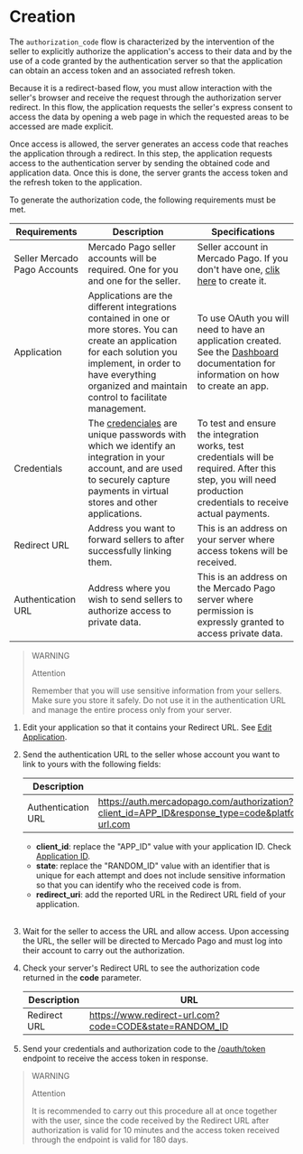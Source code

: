 # Creation
 
The `authorization_code` flow is characterized by the intervention of the seller to explicitly authorize the application's access to their data and by the use of a code granted by the authentication server so that the application can obtain an access token and an associated refresh token.
 
Because it is a redirect-based flow, you must allow interaction with the seller's browser and receive the request through the authorization server redirect. In this flow, the application requests the seller's express consent to access the data by opening a web page in which the requested areas to be accessed are made explicit.
  
Once access is allowed, the server generates an access code that reaches the application through a redirect. In this step, the application requests access to the authentication server by sending the obtained code and application data. Once this is done, the server grants the access token and the refresh token to the application.
 
To generate the authorization code, the following requirements must be met.
 
| Requirements | Description | Specifications |
| --- | --- | --- |
| Seller Mercado Pago Accounts | Mercado Pago seller accounts will be required. One for you and one for the seller. | Seller account in Mercado Pago. If you don't have one, [clik here](https://www.mercadopago[FAKER][URL[DOMAIN]/hub/registration/landing) to create it. |
| Application | Applications are the different integrations contained in one or more stores. You can create an application for each solution you implement, in order to have everything organized and maintain control to facilitate management. | To use OAuth you will need to have an application created. See the [Dashboard](https://www.mercadopago[FAKER][URL[DOMAIN]/developers/en/guides/resources/dashboard/introduction) documentation for information on how to create an app. |
| Credentials | The [credenciales](https://www.mercadopago[FAKER][URL[DOMAIN]/developers/en/guides/resources/credentials) are unique passwords with which we identify an integration in your account, and are used to securely capture payments in virtual stores and other applications. | To test and ensure the integration works, test credentials will be required. After this step, you will need production credentials to receive actual payments. |
| Redirect URL | Address you want to forward sellers to after successfully linking them. | This is an address on your server where access tokens will be received. |
| Authentication URL | Address where you wish to send sellers to authorize access to private data. | This is an address on the Mercado Pago server where permission is expressly granted to access private data. |
 
> WARNING
>
> Attention
>
> Remember that you will use sensitive information from your sellers. Make sure you store it safely. Do not use it in the authentication URL and manage the entire process only from your server.
 
1. Edit your application so that it contains your Redirect URL. See [Edit Application](https://www.mercadopago[FAKER][URL][DOMAIN]/developers/en/guides/resources/dashboard/applications).
2. Send the authentication URL to the seller whose account you want to link to yours with the following fields:

    |Description|URL| 
    |---|---|
    | Authentication URL | https://auth.mercadopago.com/authorization?client_id=APP_ID&response_type=code&platform_id=mp&state=RANDOM_ID&redirect_uri=https://www.redirect-url.com |
     * **client_id**: replace the "APP_ID" value with your application ID. Check [Application ID](https://www.mercadopago[FAKER][URL][DOMAIN]/developers/en/guides/resources/dashboard/applications).
     * **state**: replace the "RANDOM_ID" value with an identifier that is unique for each attempt and does not include sensitive information so that you can identify who the received code is from.
     * **redirect_uri**: add the reported URL in the Redirect URL field of your application.
     <br/>
3. Wait for the seller to access the URL and allow access. Upon accessing the URL, the seller will be directed to Mercado Pago and must log into their account to carry out the authorization.
4. Check your server's Redirect URL to see the authorization code returned in the **code** parameter.
 
   |Description|URL|  
   |---|---|
   | Redirect URL | https://www.redirect-url.com?code=CODE&state=RANDOM_ID |
 
5. Send your credentials and authorization code to the [/oauth/token](https://www.mercadopago[FAKER][URL][DOMAIN]/developers/en/reference/oauth/_oauth_token/post) endpoint to receive the access token in response.
 
> WARNING
>
> Attention
>
> It is recommended to carry out this procedure all at once together with the user, since the code received by the Redirect URL after authorization is valid for 10 minutes and the access token received through the endpoint is valid for 180 days.
 
